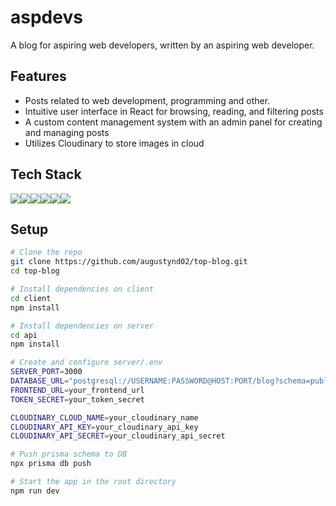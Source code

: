 # aspdevs

A blog for aspiring web developers, written by an aspiring web developer.

## Features

- Posts related to web development, programming and other.
- Intuitive user interface in React for browsing, reading, and filtering posts
- A custom content management system with an admin panel for creating and managing posts
- Utilizes Cloudinary to store images in cloud

## Tech Stack

<img src="https://img.shields.io/badge/React-20232A?style=for-the-badge&logo=react&logoColor=61DAFB"/><img src="https://img.shields.io/badge/Node%20js-339933?style=for-the-badge&logo=nodedotjs&logoColor=white"/><img src="https://img.shields.io/badge/Express%20js-000000?style=for-the-badge&logo=express&logoColor=white"/><img src="https://img.shields.io/badge/PostgreSQL-green?style=for-the-badge"/><img src="https://img.shields.io/badge/Prisma-3982CE?style=for-the-badge&logo=Prisma&logoColor=white"/><img src="https://img.shields.io/badge/Cloudinary-3448C5?style=for-the-badge&logo=Cloudinary&logoColor=white"/>

## Setup

```bash
# Clone the repo
git clone https://github.com/augustynd02/top-blog.git
cd top-blog

# Install dependencies on client
cd client
npm install

# Install dependencies on server
cd api
npm install

# Create and configure server/.env
SERVER_PORT=3000
DATABASE_URL="postgresql://USERNAME:PASSWORD@HOST:PORT/blog?schema=public"
FRONTEND_URL=your_frontend_url
TOKEN_SECRET=your_token_secret

CLOUDINARY_CLOUD_NAME=your_cloudinary_name
CLOUDINARY_API_KEY=your_cloudinary_api_key
CLOUDINARY_API_SECRET=your_cloudinary_api_secret

# Push prisma schema to DB
npx prisma db push

# Start the app in the root directory
npm run dev

